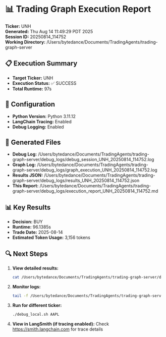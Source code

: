 # 📊 Trading Graph Execution Report

**Ticker:** UNH  
**Generated:** Thu Aug 14 11:49:29 PDT 2025  
**Session ID:** 20250814_114752  
**Working Directory:** /Users/bytedance/Documents/TradingAgents/trading-graph-server

## 📋 Execution Summary

- **Target Ticker:** UNH
- **Execution Status:** ✅ SUCCESS
- **Total Runtime:** 97s

## 🔧 Configuration

- **Python Version:** Python 3.11.12
- **LangChain Tracing:** Enabled
- **Debug Logging:** Enabled

## 📂 Generated Files

- **Debug Log:** /Users/bytedance/Documents/TradingAgents/trading-graph-server/debug_logs/debug_session_UNH_20250814_114752.log
- **Graph Log:** /Users/bytedance/Documents/TradingAgents/trading-graph-server/debug_logs/graph_execution_UNH_20250814_114752.log  
- **Results JSON:** /Users/bytedance/Documents/TradingAgents/trading-graph-server/debug_logs/results_UNH_20250814_114752.json
- **This Report:** /Users/bytedance/Documents/TradingAgents/trading-graph-server/debug_logs/execution_report_UNH_20250814_114752.md

## 📊 Key Results

- **Decision:** BUY
- **Runtime:** 96.1385s
- **Trade Date:** 2025-08-14
- **Estimated Token Usage:** 3,156 tokens

## 🔍 Next Steps

1. **View detailed results:**
   ```bash
   cat /Users/bytedance/Documents/TradingAgents/trading-graph-server/debug_logs/results_UNH_20250814_114752.json | jq .
   ```

2. **Monitor logs:**
   ```bash
   tail -f /Users/bytedance/Documents/TradingAgents/trading-graph-server/debug_logs/graph_execution_UNH_20250814_114752.log
   ```

3. **Run for different ticker:**
   ```bash
   ./debug_local.sh AAPL
   ```

4. **View in LangSmith (if tracing enabled):**
   Check https://smith.langchain.com for trace details

